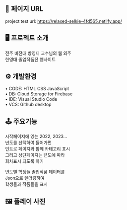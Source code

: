 ## 🔗 페이지 URL 
project test url: https://relaxed-selkie-4fd565.netlify.app/  

## 🖥 프로젝트 소개 
전주 비전대 방영디 교수님의 웹 외주  
한영대 졸업작품전 웹사이트  

## ⚙️ 개발환경  

• CODE: HTML CSS JavaScript   
• DB: Cloud Storage for Firebase  
• IDE: Visual Studio Code  
• VCS: Github desktop   

## 🕹 주요기능  

시작페이지에 있는 2022, 2023...  
년도를 선택하여 들어가면  
인트로 페이지와 함께 카테고리 표시  
그리고 상단페이지는 년도에 따라  
회차표시 되도록 하기  
  
년도별 학생들 졸업작품 데이터를  
Json으로 렌더링하여  
학생들과 작품들을 표시  


## 🖼 플레이 사진

 

